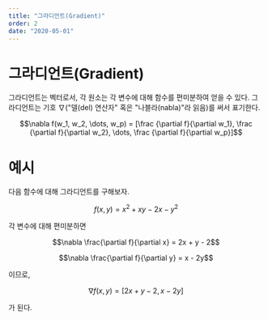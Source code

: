 ```yaml
---
title: "그라디언트(Gradient)"
order: 2
date: "2020-05-01"
---
```


# 그라디언트(Gradient)
그라디언트는 벡터로서, 각 원소는 각 변수에 대해 함수를 편미분하여 얻을 수 있다. 그라디언트는 기호 $\nabla$("델(del) 연산자" 혹은 "나블라(nabla)"라 읽음)를 써서 표기한다.

<div class="mathjax-wrapper" markdown="block">

$$\nabla f(w_1, w_2, \dots, w_p) = [\frac {\partial f}{\partial w_1}, \frac {\partial f}{\partial w_2}, \dots, \frac {\partial f}{\partial w_p}]$$

</div>

# 예시

다음 함수에 대해 그라디언트를 구해보자.

<div class="mathjax-wrapper" markdown="block">

$$f(x, y) = x^2 +xy - 2x - y^2$$

</div>

각 변수에 대해 편미분하면

<div class="mathjax-wrapper" markdown="block">

$$\nabla \frac{\partial f}{\partial x} = 2x + y - 2$$

</div>

<div class="mathjax-wrapper" markdown="block">

$$\nabla \frac{\partial f}{\partial y} = x - 2y$$

</div>

이므로,

<div class="mathjax-wrapper" markdown="block">

$$\nabla f(x, y) = [2x + y - 2, x - 2y] $$

</div>

가 된다.